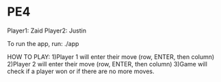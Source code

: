 # PE4

Player1: Zaid
Player2: Justin

To run the app, run: ./app

HOW TO PLAY:
1)Player 1 will enter their move (row, ENTER, then column)
2)Player 2 will enter their move (row, ENTER, then column)
3)Game will check if a player won or if there are no more moves.